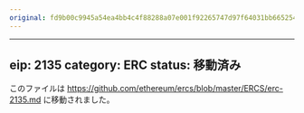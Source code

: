 ```yaml
---
original: fd9b00c9945a54ea4bb4c4f88288a07e001f92265747d97f64031bb6652549f1
---
```


---
eip: 2135
category: ERC
status: 移動済み
---

このファイルは https://github.com/ethereum/ercs/blob/master/ERCS/erc-2135.md に移動されました。
